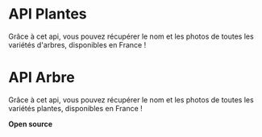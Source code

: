# API Plantes

Grâce à cet api, vous pouvez 
récupérer le nom et les photos 
de toutes les variétés d'arbres, 
disponibles en France !

# API Arbre

Grâce à cet api, vous pouvez 
récupérer le nom et les photos 
de toutes les variétés plantes, 
disponibles en France !

<B>Open source</B>
